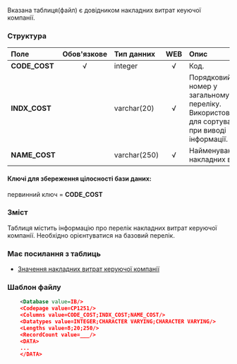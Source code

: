 Вказана таблиця(файл) є довідником накладних витрат кеуючої компанії.

### Структура

Поле   | Обов'язкове |    Тип данних  | WEB|   Опис |
:---------------|:--:|:--------------|:--:|:--------
**CODE_COST** | √ | integer       | √ | Код.
**INDX_COST** |   | varchar(20)   | √ | Порядковий номер у загальному переліку. Використовується для сортування при виводі інформації.
**NAME_COST** |   | varchar(250)  | √ | Найменування накладних витрат.

#### Ключі для збереження цілосності бази даних:

первинний ключ = **CODE_COST**

### Зміст

Таблиця містить інформацію про перелік накладних витрат керуючої компанії. Необхідно орієнтуватися на базовий перелік.


### Має посилання з таблиць
- [Значення накладних витрат керуючої компанії](/Формат_файлу/Таблиця_IRC_OVERHEAD_COSTS)

### Шаблон файлу

```XML
    <Database value=IB/>
    <Codepage value=CP1251/>
    <Columns value=CODE_COST;INDX_COST;NAME_COST/>
    <Datatypes value=INTEGER;CHARACTER VARYING;CHARACTER VARYING/>
    <Lengths value=8;20;250/>
    <RecordCount value=___/>
    <DATA>
    ...
    </DATA>
```
